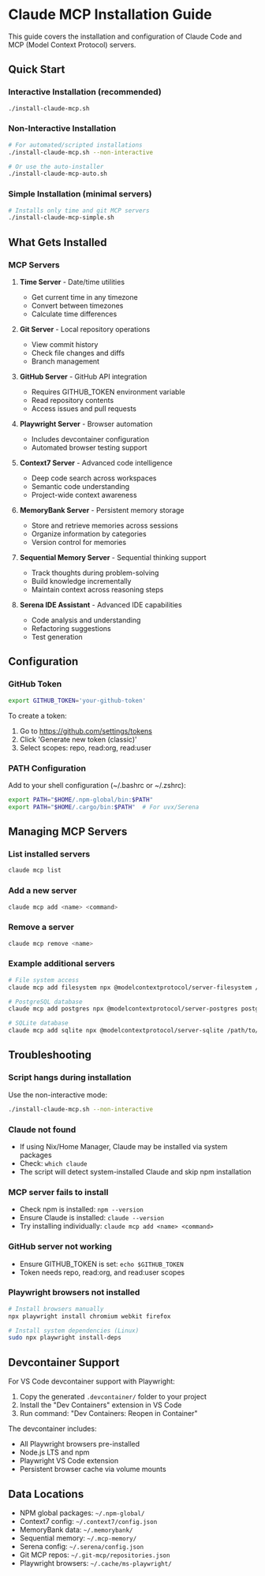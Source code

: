 # Claude MCP Installation Guide

This guide covers the installation and configuration of Claude Code and MCP (Model Context Protocol) servers.

## Quick Start

### Interactive Installation (recommended)
```bash
./install-claude-mcp.sh
```

### Non-Interactive Installation
```bash
# For automated/scripted installations
./install-claude-mcp.sh --non-interactive

# Or use the auto-installer
./install-claude-mcp-auto.sh
```

### Simple Installation (minimal servers)
```bash
# Installs only time and git MCP servers
./install-claude-mcp-simple.sh
```

## What Gets Installed

### MCP Servers

1. **Time Server** - Date/time utilities
   - Get current time in any timezone
   - Convert between timezones
   - Calculate time differences

2. **Git Server** - Local repository operations
   - View commit history
   - Check file changes and diffs
   - Branch management

3. **GitHub Server** - GitHub API integration
   - Requires GITHUB_TOKEN environment variable
   - Read repository contents
   - Access issues and pull requests

4. **Playwright Server** - Browser automation
   - Includes devcontainer configuration
   - Automated browser testing support

5. **Context7 Server** - Advanced code intelligence
   - Deep code search across workspaces
   - Semantic code understanding
   - Project-wide context awareness

6. **MemoryBank Server** - Persistent memory storage
   - Store and retrieve memories across sessions
   - Organize information by categories
   - Version control for memories

7. **Sequential Memory Server** - Sequential thinking support
   - Track thoughts during problem-solving
   - Build knowledge incrementally
   - Maintain context across reasoning steps

8. **Serena IDE Assistant** - Advanced IDE capabilities
   - Code analysis and understanding
   - Refactoring suggestions
   - Test generation

## Configuration

### GitHub Token
```bash
export GITHUB_TOKEN='your-github-token'
```

To create a token:
1. Go to https://github.com/settings/tokens
2. Click 'Generate new token (classic)'
3. Select scopes: repo, read:org, read:user

### PATH Configuration

Add to your shell configuration (~/.bashrc or ~/.zshrc):
```bash
export PATH="$HOME/.npm-global/bin:$PATH"
export PATH="$HOME/.cargo/bin:$PATH"  # For uvx/Serena
```

## Managing MCP Servers

### List installed servers
```bash
claude mcp list
```

### Add a new server
```bash
claude mcp add <name> <command>
```

### Remove a server
```bash
claude mcp remove <name>
```

### Example additional servers
```bash
# File system access
claude mcp add filesystem npx @modelcontextprotocol/server-filesystem /path/to/allow

# PostgreSQL database
claude mcp add postgres npx @modelcontextprotocol/server-postgres postgresql://localhost/mydb

# SQLite database
claude mcp add sqlite npx @modelcontextprotocol/server-sqlite /path/to/database.db
```

## Troubleshooting

### Script hangs during installation
Use the non-interactive mode:
```bash
./install-claude-mcp.sh --non-interactive
```

### Claude not found
- If using Nix/Home Manager, Claude may be installed via system packages
- Check: `which claude`
- The script will detect system-installed Claude and skip npm installation

### MCP server fails to install
- Check npm is installed: `npm --version`
- Ensure Claude is installed: `claude --version`
- Try installing individually: `claude mcp add <name> <command>`

### GitHub server not working
- Ensure GITHUB_TOKEN is set: `echo $GITHUB_TOKEN`
- Token needs repo, read:org, and read:user scopes

### Playwright browsers not installed
```bash
# Install browsers manually
npx playwright install chromium webkit firefox

# Install system dependencies (Linux)
sudo npx playwright install-deps
```

## Devcontainer Support

For VS Code devcontainer support with Playwright:

1. Copy the generated `.devcontainer/` folder to your project
2. Install the "Dev Containers" extension in VS Code
3. Run command: "Dev Containers: Reopen in Container"

The devcontainer includes:
- All Playwright browsers pre-installed
- Node.js LTS and npm
- Playwright VS Code extension
- Persistent browser cache via volume mounts

## Data Locations

- NPM global packages: `~/.npm-global/`
- Context7 config: `~/.context7/config.json`
- MemoryBank data: `~/.memorybank/`
- Sequential memory: `~/.mcp-memory/`
- Serena config: `~/.serena/config.json`
- Git MCP repos: `~/.git-mcp/repositories.json`
- Playwright browsers: `~/.cache/ms-playwright/`